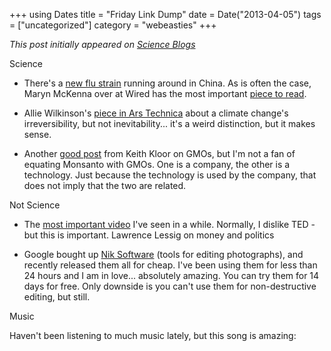 +++
using Dates
title = "Friday Link Dump"
date = Date("2013-04-05")
tags = ["uncategorized"]
category = "webeasties"
+++

_This post initially appeared on [Science Blogs](http://scienceblogs.com/webeasties)_

Science

- There's a [new flu strain](http://goo.gl/FOiay) running around in China. As is often the case, Maryn McKenna over at Wired has the most important [piece to read](http://goo.gl/xSIaO).

- Allie Wilkinson's [piece in Ars Technica](http://arstechnica.com/science/2013/04/climate-change-may-be-irreversible-but-we-control-the-future-trajectory/) about a climate change's irreversibility, but not inevitability... it's a weird distinction, but it makes sense.

- Another [good post](http://blogs.discovermagazine.com/collideascape/2013/04/03/anti-gmo-attitudes-on-the-left-and-right/) from Keith Kloor on GMOs, but I'm not a fan of equating Monsanto with GMOs. One is a company, the other is a technology. Just because the technology is used by the company, that does not imply that the two are related.

Not Science

- The [most important video](http://www.ted.com/talks/lawrence_lessig_we_the_people_and_the_republic_we_must_reclaim.html) I've seen in a while. Normally, I dislike TED - but this is important. Lawrence Lessig on money and politics

- Google bought up [Nik Software](http://www.niksoftware.com/) (tools for editing photographs), and recently released them all for cheap. I've been using them for less than 24 hours and I am in love... absolutely amazing. You can try them for 14 days for free. Only downside is you can't use them for non-destructive editing, but still.

Music

Haven't been listening to much music lately, but this song is amazing:

      
  
